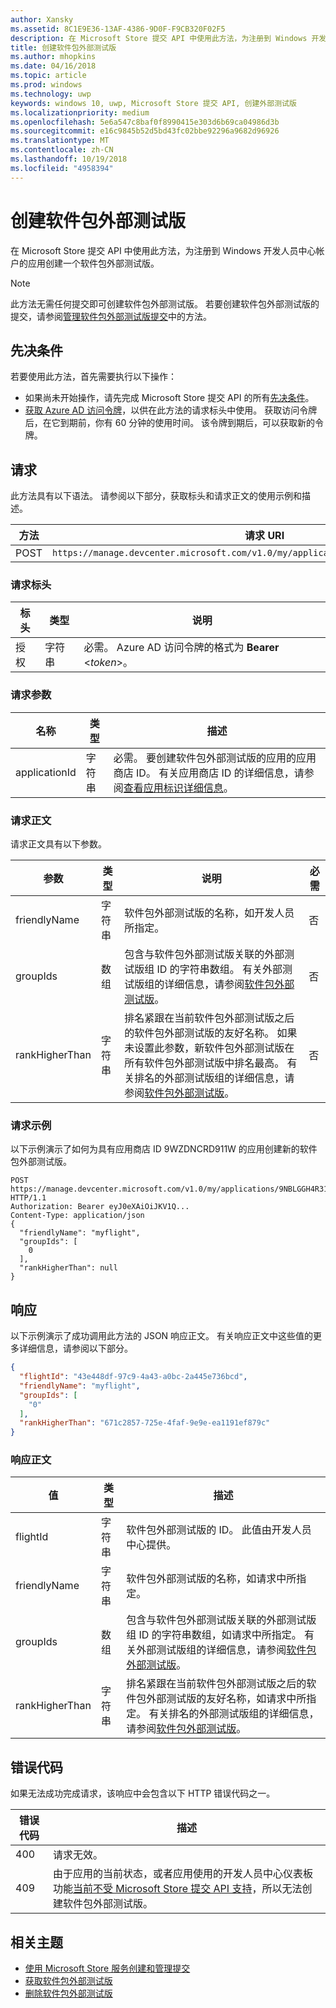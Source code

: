 ```yaml
---
author: Xansky
ms.assetid: 8C1E9E36-13AF-4386-9D0F-F9CB320F02F5
description: 在 Microsoft Store 提交 API 中使用此方法，为注册到 Windows 开发人员中心帐户的应用创建一个软件包外部测试版。
title: 创建软件包外部测试版
ms.author: mhopkins
ms.date: 04/16/2018
ms.topic: article
ms.prod: windows
ms.technology: uwp
keywords: windows 10, uwp, Microsoft Store 提交 API, 创建外部测试版
ms.localizationpriority: medium
ms.openlocfilehash: 5e6a547c8baf0f8990415e303d6b69ca04986d3b
ms.sourcegitcommit: e16c9845b52d5bd43fc02bbe92296a9682d96926
ms.translationtype: MT
ms.contentlocale: zh-CN
ms.lasthandoff: 10/19/2018
ms.locfileid: "4958394"
---
```

# <a name="create-a-package-flight"></a>创建软件包外部测试版

在 Microsoft Store 提交 API 中使用此方法，为注册到 Windows 开发人员中心帐户的应用创建一个软件包外部测试版。

> [!NOTE]
> 此方法无需任何提交即可创建软件包外部测试版。 若要创建软件包外部测试版的提交，请参阅[管理软件包外部测试版提交](manage-flight-submissions.md)中的方法。

## <a name="prerequisites"></a>先决条件

若要使用此方法，首先需要执行以下操作：

* 如果尚未开始操作，请先完成 Microsoft Store 提交 API 的所有[先决条件](create-and-manage-submissions-using-windows-store-services.md#prerequisites)。
* [获取 Azure AD 访问令牌](create-and-manage-submissions-using-windows-store-services.md#obtain-an-azure-ad-access-token)，以供在此方法的请求标头中使用。 获取访问令牌后，在它到期前，你有 60 分钟的使用时间。 该令牌到期后，可以获取新的令牌。

## <a name="request"></a>请求

此方法具有以下语法。 请参阅以下部分，获取标头和请求正文的使用示例和描述。

| 方法 | 请求 URI                                                      |
|--------|------------------------------------------------------------------|
| POST    | ```https://manage.devcenter.microsoft.com/v1.0/my/applications/{applicationId}/flights``` |


### <a name="request-header"></a>请求标头

| 标头        | 类型   | 说明                                                                 |
|---------------|--------|-----------------------------------------------------------------------------|
| 授权 | 字符串 | 必需。 Azure AD 访问令牌的格式为 **Bearer** &lt;*token*&gt;。 |


### <a name="request-parameters"></a>请求参数

| 名称        | 类型   | 描述                                                                 |
|---------------|--------|-----------------------------------------------------------------------------|
| applicationId | 字符串 | 必需。 要创建软件包外部测试版的应用的应用商店 ID。 有关应用商店 ID 的详细信息，请参阅[查看应用标识详细信息](https://msdn.microsoft.com/windows/uwp/publish/view-app-identity-details)。  |


### <a name="request-body"></a>请求正文

请求正文具有以下参数。

|  参数  |  类型  |  说明  |  必需  |
|------|------|------|------|
|  friendlyName  |  字符串  |  软件包外部测试版的名称，如开发人员所指定。  |  否  |
|  groupIds  |  数组  |  包含与软件包外部测试版关联的外部测试版组 ID 的字符串数组。 有关外部测试版组的详细信息，请参阅[软件包外部测试版](https://msdn.microsoft.com/windows/uwp/publish/package-flights)。  |  否  |
|  rankHigherThan  |  字符串  |  排名紧跟在当前软件包外部测试版之后的软件包外部测试版的友好名称。 如果未设置此参数，新软件包外部测试版在所有软件包外部测试版中排名最高。 有关排名的外部测试版组的详细信息，请参阅[软件包外部测试版](https://msdn.microsoft.com/windows/uwp/publish/package-flights)。    |  否  |


### <a name="request-example"></a>请求示例

以下示例演示了如何为具有应用商店 ID 9WZDNCRD911W 的应用创建新的软件包外部测试版。

```syntax
POST https://manage.devcenter.microsoft.com/v1.0/my/applications/9NBLGGH4R315/flights HTTP/1.1
Authorization: Bearer eyJ0eXAiOiJKV1Q...
Content-Type: application/json
{
  "friendlyName": "myflight",
  "groupIds": [
    0
  ],
  "rankHigherThan": null
}

```

## <a name="response"></a>响应

以下示例演示了成功调用此方法的 JSON 响应正文。 有关响应正文中这些值的更多详细信息，请参阅以下部分。

```json
{
  "flightId": "43e448df-97c9-4a43-a0bc-2a445e736bcd",
  "friendlyName": "myflight",
  "groupIds": [
    "0"
  ],
  "rankHigherThan": "671c2857-725e-4faf-9e9e-ea1191ef879c"
}
```

### <a name="response-body"></a>响应正文

| 值      | 类型   | 描述                                                                                                                                                                                                                                                                         |
|------------|--------|----------------------------------------------------------------------------------------------------------------------------------------------------------------------------------------------------------------------------------------------------------------------------------------|
| flightId            | 字符串  | 软件包外部测试版的 ID。 此值由开发人员中心提供。  |
| friendlyName           | 字符串  | 软件包外部测试版的名称，如请求中所指定。   |  
| groupIds           | 数组  | 包含与软件包外部测试版关联的外部测试版组 ID 的字符串数组，如请求中所指定。 有关外部测试版组的详细信息，请参阅[软件包外部测试版](https://msdn.microsoft.com/windows/uwp/publish/package-flights)。   |
| rankHigherThan           | 字符串  | 排名紧跟在当前软件包外部测试版之后的软件包外部测试版的友好名称，如请求中所指定。 有关排名的外部测试版组的详细信息，请参阅[软件包外部测试版](https://msdn.microsoft.com/windows/uwp/publish/package-flights)。  |


## <a name="error-codes"></a>错误代码

如果无法成功完成请求，该响应中会包含以下 HTTP 错误代码之一。

| 错误代码 |  描述   |
|--------|------------------|
| 400  | 请求无效。 |
| 409  | 由于应用的当前状态，或者应用使用的开发人员中心仪表板功能[当前不受 Microsoft Store 提交 API 支持](create-and-manage-submissions-using-windows-store-services.md#not_supported)，所以无法创建软件包外部测试版。 |   


## <a name="related-topics"></a>相关主题

* [使用 Microsoft Store 服务创建和管理提交](create-and-manage-submissions-using-windows-store-services.md)
* [获取软件包外部测试版](get-a-flight.md)
* [删除软件包外部测试版](delete-a-flight.md)
